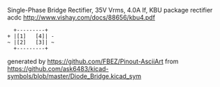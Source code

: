 Single-Phase Bridge Rectifier, 35V Vrms, 4.0A If, KBU package
rectifier acdc
http://www.vishay.com/docs/88656/kbu4.pdf


	  +---------+
	+ |[1]   [4]| -
	~ |[2]   [3]| ~
	  +---------+


generated by https://github.com/FBEZ/Pinout-AsciiArt from https://github.com/ask6483/kicad-symbols/blob/master/Diode_Bridge.kicad_sym